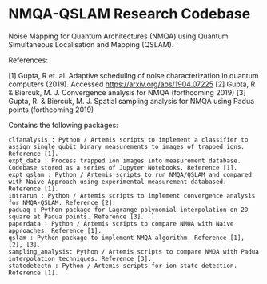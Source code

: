 # NMQA-QSLAM Research Codebase

Noise Mapping for Quantum Architectures (NMQA) using Quantum Simultaneous Localisation and Mapping (QSLAM).

References:

[1] Gupta, R et. al. Adaptive scheduling of noise characterization in quantum computers (2019). Accessed https://arxiv.org/abs/1904.07225 
[2] Gupta, R & Biercuk, M. J.  Convergence analysis for NMQA (forthcoming 2019)
[3] Gupta, R. & Biercuk, M. J. Spatial sampling analysis for NMQA using Padua points (forthcoming 2019)

Contains the following packages:

    clfanalysis : Python / Artemis scripts to implement a classifier to assign single qubit binary measurements to images of trapped ions. Reference [1].
    expt_data : Process trapped ion images into measurement database. Codebase stored as a series of Jupyter Notebooks. Reference [1].
    expt_qslam : Python / Artemis scripts to run NMQA/QSLAM and compared with Naive Approach using experimental measurement databased. Reference [1].
    intrarun : Python / Artemis scripts to implement convergence analysis for NMQA-QSLAM. Reference [2].
    paduaq : Python package for Lagrange polynomial interpolation on 2D square at Padua points. Reference [3].
    paperdata : Python / Artemis scripts to compare NMQA with Naive approaches. Reference [1].
    qslam : Python package to implement NMQA algorithm. Reference [1], [2], [3].
    sampling_analysis: Python / Artemis scripts to compare NMQA with Padua interpolation techniques. Reference [3].
    statedetectn : Python / Artemis scripts for ion state detection. Reference [1].
